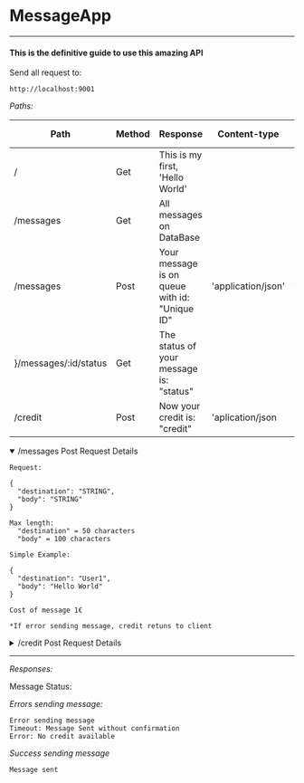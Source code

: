 # MessageApp
***
#### This is the definitive guide to use this amazing API
 
Send all request to: 
```
http://localhost:9001
```
*Paths:*

|  Path | Method  | Response  | Content-type|  Request Required|
|---|---|---|---|---|
|   /| Get  |  This is my first, 'Hello World' | | No   
|   /messages| Get  | All messages on DataBase ||No
| /messages  |  Post | Your message is on queue with id: "Unique ID" |'application/json'  |Yes
}/messages/:id/status|Get|The status of your message is: "status"||No
|/credit|Post|Now your credit is: "credit"|'aplication/json|Yes


<details open><summary>/messages Post Request Details</summary> 

```
Request: 

{
  "destination": "STRING",
  "body": "STRING"
}

Max length:
  "destination" = 50 characters
  "body" = 100 characters

Simple Example: 

{
  "destination": "User1",
  "body": "Hello World"
}

Cost of message 1€

*If error sending message, credit retuns to client 
```
</details>

<details><summary>/credit Post Request Details</summary> 

```
Request: 

{
  "amount": Number
}
```
</details>

***

*Responses:*

Message Status:

*Errors sending message:*
```
Error sending message
Timeout: Message Sent without confirmation
Error: No credit available

```
*Success sending message*
```
Message sent
```
